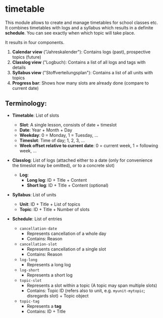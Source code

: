 # timetable

This module allows to create and manage timetables for school classes etc. It combines timetables with logs and a syllabus which results in a definite **schedule**. You can see exactly when which topic will take place.

It results in four components.
1. **Calendar view** ("Jahreskalender"): Contains logs (past), prospective topics (future)
2. **Classlog view** ("Logbuch): Contains a list of all logs and tags with details
3. **Syllabus view** ("Stoffverteilungsplan"): Contains a list of all units with topics
4. **Progress bar**: Shows how many slots are already done (compare to current date)


## Terminology:

- **Timetable**: List of slots
    - **Slot**:        A single lesson, consists of date + timeslot
    - **Date**:        Year + Month + Day
    - **Weekday**:     0 = Monday, 1 = Tuesday, ...
    - **Timeslot**:    Time of day; 1, 2, 3, ...
    - **Week offset relative to current date**: 0 = current week, 1 = following week, ...

- **Classlog**: List of logs (attached either to a date (only for convenience the timeslot may be omitted), or to a concrete slot)
    - **Log**:
        - **Long log**: ID + Title + Content
        - **Short log**: ID + Title + Content (optional)

- **Syllabus**: List of units
    - **Unit**:      ID + Title + List of topics
    - **Topic**:     ID + Title + Number of slots

- **Schedule**: List of entries
    - `cancellation-date`
        - Represents cancellation of a whole day
        - Contains: Reason
    - `cancellation-slot`
        - Represents cancellation of a single slot
        - Contains: Reason
    - `log-long`
        - Represents a long log
    - `log-short`
        - Represents a short log
    - `topic-slot`
        - Represents a slot within a topic (A topic may span multiple slots)
        - Contains: Topic ID (refers also to unit, e.g. `myunit-mytopic`; disregards slot) + Topic object
    - `topic-tag`
        - Represents a **tag**
        - Contains: ID + Title